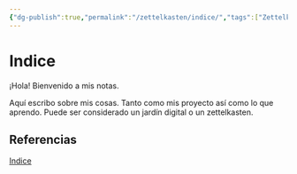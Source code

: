 ```yaml
---
{"dg-publish":true,"permalink":"/zettelkasten/indice/","tags":["Zettelkasten","Evergreen","Indice","gardenEntry"]}
---
```


# Indice
¡Hola! Bienvenido a mis notas.

Aquí escribo sobre mis cosas. Tanto como mis proyecto así como lo que aprendo. Puede ser considerado un jardín digital o un zettelkasten.


## Referencias
[Indice](https://en.wikipedia.org/wiki/Index_(publishing))